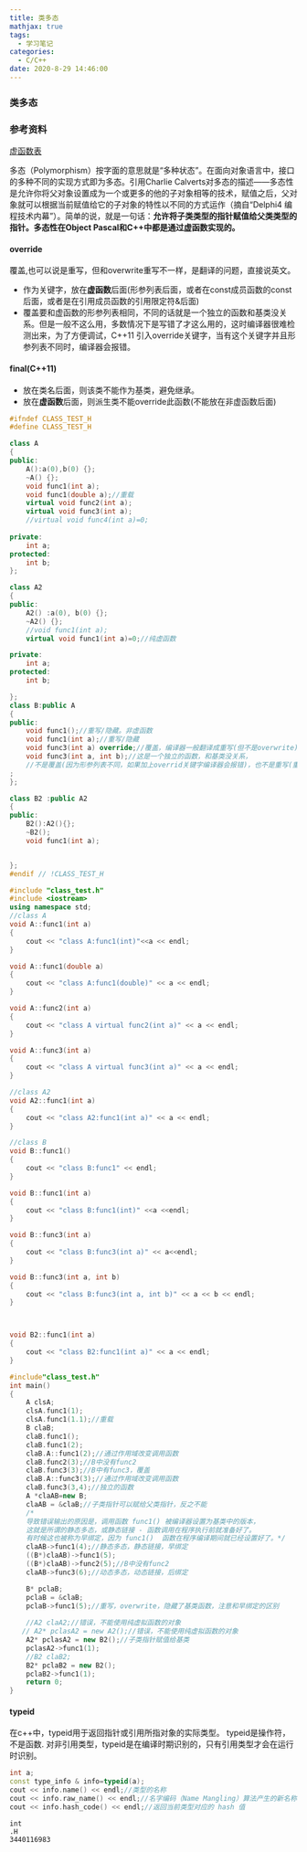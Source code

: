 ```yaml
---
title: 类多态
mathjax: true
tags:
  - 学习笔记
categories:
  - C/C++
date: 2020-8-29 14:46:00
---
```

### 类多态
### 参考资料
[虚函数表](https://www.cnblogs.com/mhjerry/archive/2012/12/16/2820895.html)

多态（Polymorphism）按字面的意思就是“多种状态”。在面向对象语言中，接口的多种不同的实现方式即为多态。引用Charlie Calverts对多态的描述——多态性是允许你将父对象设置成为一个或更多的他的子对象相等的技术，赋值之后，父对象就可以根据当前赋值给它的子对象的特性以不同的方式运作（摘自“Delphi4 编程技术内幕”）。简单的说，就是一句话：**允许将子类类型的指针赋值给父类类型的指针。多态性在Object Pascal和C++中都是通过虚函数实现的。**



#### override
覆盖,也可以说是重写，但和overwrite重写不一样，是翻译的问题，直接说英文。
* 作为关键字，放在**虚函数**后面(形参列表后面，或者在const成员函数的const后面，或者是在引用成员函数的引用限定符&后面)
* 覆盖要和虚函数的形参列表相同，不同的话就是一个独立的函数和基类没关系。但是一般不这么用，多数情况下是写错了才这么用的，这时编译器很难检测出来，为了方便调试，C++11 引入override关键字，当有这个关键字并且形参列表不同时，编译器会报错。

#### final(C++11)
* 放在类名后面，则该类不能作为基类，避免继承。
* 放在**虚函数**后面，则派生类不能override此函数(不能放在非虚函数后面)




```Cpp
#ifndef CLASS_TEST_H
#define CLASS_TEST_H

class A
{
public:
	A():a(0),b(0) {};
	~A() {};
	void func1(int a);
	void func1(double a);//重载
	virtual void func2(int a);
	virtual void func3(int a);
	//virtual void func4(int a)=0;
	
private:
	int a;
protected:
	int b;
};

class A2
{
public:
	A2() :a(0), b(0) {};
	~A2() {};
	//void func1(int a);
	virtual void func1(int a)=0;//纯虚函数

private:
	int a;
protected:
	int b;

};
class B:public A
{
public:
	void func1();//重写/隐藏。非虚函数
	void func1(int a);//重写/隐藏
	void func3(int a) override;//覆盖，编译器一般翻译成重写(但不是overwrite)，override,也是虚函数(隐式的)，也可以在前面加上virtual(显式)
	void func3(int a, int b);//这是一个独立的函数，和基类没关系，
	//不是覆盖(因为形参列表不同，如果加上overrid关键字编译器会报错)，也不是重写(重写是基类的非虚)
;
};

class B2 :public A2
{
public:
	B2():A2(){};
	~B2();
	void func1(int a);


};
#endif // !CLASS_TEST_H
```
```Cpp
#include "class_test.h"
#include <iostream>
using namespace std;
//class A
void A::func1(int a)
{
	cout << "class A:func1(int)"<<a << endl;
}

void A::func1(double a)
{
	cout << "class A:func1(double)" << a << endl;
}

void A::func2(int a)
{
	cout << "class A virtual func2(int a)" << a << endl;
}

void A::func3(int a)
{
	cout << "class A virtual func3(int a)" << a << endl;
}

//class A2
void A2::func1(int a)
{
	cout << "class A2:func1(int a)" << a << endl;
}

//class B
void B::func1()
{
	cout << "class B:func1" << endl;
}

void B::func1(int a)
{
	cout << "class B:func1(int)" <<a <<endl;
}

void B::func3(int a)
{
	cout << "class B:func3(int a)" << a<<endl;
}

void B::func3(int a, int b)
{
	cout << "class B:func3(int a, int b)" << a << b << endl;
}



void B2::func1(int a)
{
	cout << "class B2:func1(int a)" << a << endl;
}

```
```Cpp
#include"class_test.h"
int main()
{
    A clsA;
    clsA.func1(1);
    clsA.func1(1.1);//重载
    B claB;
    claB.func1();
    claB.func1(2);
    claB.A::func1(2);//通过作用域改变调用函数
    claB.func2(3);//B中没有func2
    claB.func3(3);//B中有func3，覆盖
    claB.A::func3(3);//通过作用域改变调用函数
    claB.func3(3,4);//独立的函数
    A *claAB=new B;
    claAB = &claB;//子类指针可以赋给父类指针，反之不能
    /*
    导致错误输出的原因是，调用函数 func1() 被编译器设置为基类中的版本，
    这就是所谓的静态多态，或静态链接 - 函数调用在程序执行前就准备好了。
    有时候这也被称为早绑定，因为 func1()  函数在程序编译期间就已经设置好了。*/
    claAB->func1(4);//静态多态，静态链接，早绑定
    ((B*)claAB)->func1(5);
    ((B*)claAB)->func2(5);//B中没有func2
    claAB->func3(6);//动态多态，动态链接，后绑定

    B* pclaB;
    pclaB = &claB;
    pclaB->func1(5);//重写，overwrite，隐藏了基类函数，注意和早绑定的区别
    
    //A2 claA2;//错误，不能使用纯虚拟函数的对象
   // A2* pclasA2 = new A2();//错误，不能使用纯虚拟函数的对象
    A2* pclasA2 = new B2();//子类指针赋值给基类
    pclasA2->func1(1);
    //B2 claB2;
    B2* pclaB2 = new B2();
    pclaB2->func1(1);
    return 0;
}
```



#### typeid
在c++中，typeid用于返回指针或引用所指对象的实际类型。
typeid是操作符，不是函数.
对非引用类型，typeid是在编译时期识别的，只有引用类型才会在运行时识别。	
```cpp
int a;
const type_info & info=typeid(a);
cout << info.name() << endl;//类型的名称
cout << info.raw_name() << endl;//名字编码（Name Mangling）算法产生的新名称
cout << info.hash_code() << endl;//返回当前类型对应的 hash 值
```
```
int
.H
3440116983
```

